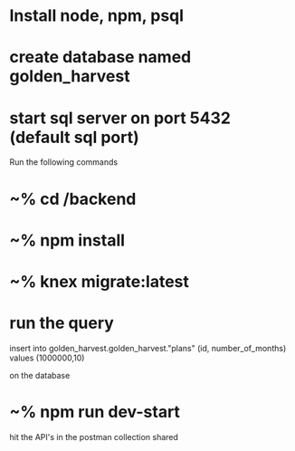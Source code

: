 
# Install node, npm, psql

# create database named golden_harvest
# start sql server on port 5432 (default sql port)

Run the following commands

# ~% cd /backend

# ~% npm install

# ~% knex migrate:latest
# run the query 

insert  into golden_harvest.golden_harvest."plans" (id, number_of_months) values 
(1000000,10)

on the database

# ~% npm run dev-start

hit the API's in the postman collection shared